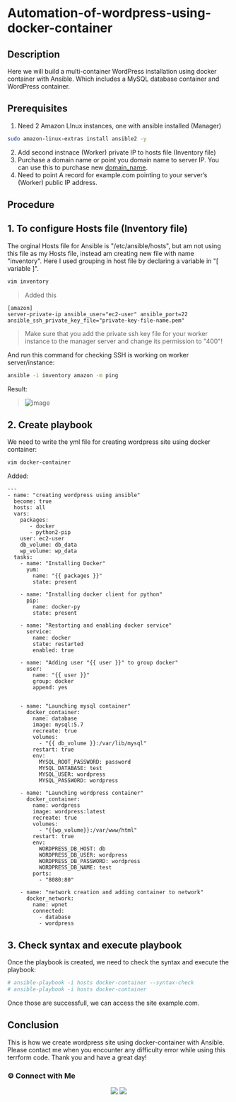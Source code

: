# Automation-of-wordpress-using-docker-container

## Description

Here we will build a multi-container WordPress installation using docker container with Ansible. Which includes a MySQL database container and WordPress container.

## Prerequisites

1. Need 2 Amazon LInux instances, one with ansible installed (Manager)
~~~sh
sudo amazon-linux-extras install ansible2 -y
~~~
2. Add second instnace (Worker) private IP to hosts file (Inventory file)
3. Purchase a domain name or point you domain name to server IP. You can use this to purchase new [domain_name](http://www.freenom.com/en/index.html).
4. Need to point A record for example.com pointing to your server’s (Worker) public IP address.

## Procedure

## 1. To configure Hosts file (Inventory file)

The orginal Hosts file for Ansible is "/etc/ansible/hosts", but am not using this file as my Hosts file, instead am creating new file with name "inventory". Here I used grouping in host file by declaring a variable in "[ variable ]".

~~~sh
vim inventory
~~~
>Added this
~~~
[amazon]
server-private-ip ansible_user="ec2-user" ansible_port=22 ansible_ssh_private_key_file="private-key-file-name.pem"
~~~

>Make sure that you add the private ssh key file for your worker instance to the manager server and change its permission to "400"!

And run this command for checking SSH is working on worker server/instance:
~~~sh
ansible -i inventory amazon -m ping
~~~
Result:
>![image](https://user-images.githubusercontent.com/100773863/164958708-bcc24449-3660-4914-a771-3a4f8447ab3d.png)


## 2. Create playbook

We need to write the yml file for creating wordpress site using docker container:

~~~sh
vim docker-container
~~~

Added:
~~~
---
- name: "creating wordpress using ansible"
  become: true
  hosts: all
  vars:
    packages:
       - docker
       - python2-pip
    user: ec2-user
    db_volume: db_data
    wp_volume: wp_data
  tasks:
    - name: "Installing Docker"
      yum:
        name: "{{ packages }}"
        state: present
    
    - name: "Installing docker client for python"
      pip:
        name: docker-py
        state: present

    - name: "Restarting and enabling docker service"
      service:
        name: docker
        state: restarted
        enabled: true

    - name: "Adding user "{{ user }}" to group docker"
      user:
        name: "{{ user }}"
        group: docker
        append: yes


    - name: "Launching mysql container"
      docker_container:
        name: database
        image: mysql:5.7
        recreate: true
        volumes:
          - "{{ db_volume }}:/var/lib/mysql"
        restart: true
        env:
          MYSQL_ROOT_PASSWORD: password
          MYSQL_DATABASE: test
          MYSQL_USER: wordpress
          MYSQL_PASSWORD: wordpress

    - name: "Launching wordpress container"
      docker_container:
        name: wordpress
        image: wordpress:latest
        recreate: true
        volumes:
          - "{{wp_volume}}:/var/www/html"
        restart: true
        env:
          WORDPRESS_DB_HOST: db
          WORDPRESS_DB_USER: wordpress
          WORDPRESS_DB_PASSWORD: wordpress
          WORDPRESS_DB_NAME: test
        ports:
          - "8080:80"

    - name: "network creation and adding container to network"
      docker_network:
        name: wpnet
        connected:
          - database
          - wordpress
~~~

## 3. Check syntax and execute playbook

Once the playbook is created, we need to check the syntax and execute the playbook:

~~~sh
# ansible-playbook -i hosts docker-container --syntax-check
# ansible-playbook -i hosts docker-container
~~~

Once those are successfull, we can access the site example.com.

## Conclusion

This is how we create wordpress site using docker-container with Ansible. Please contact me when you encounter any difficulty error while using this terrform code. Thank you and have a great day!


### ⚙️ Connect with Me

<p align="center">
 <a href="https://www.instagram.com/itz__me_omkar/"><img src="https://img.shields.io/badge/Instagram-E4405F?style=for-the-badge&logo=instagram&logoColor=white"/></a>
<a href="https://www.linkedin.com/in/sanu-das-t-3722891b5"><img src="https://img.shields.io/badge/LinkedIn-0077B5?style=for-the-badge&logo=linkedin&logoColor=white"/></a> 

